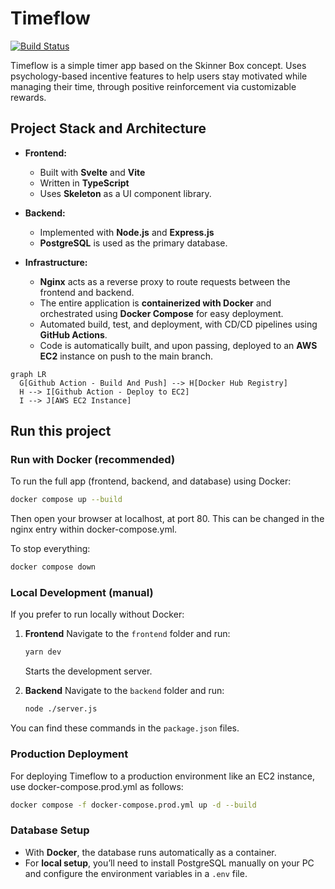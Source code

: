 # Timeflow
[![Build Status](https://github.com/Balaguru4580/TimeFlow/actions/workflows/docker-image.yml/badge.svg?branch=master)](https://github.com/Balaguru4580/TimeFlow/actions/workflows/docker-image.yml)

Timeflow is a simple timer app based on the Skinner Box concept. Uses psychology-based incentive features to help users stay motivated while managing their time, through positive reinforcement via customizable rewards.

## Project Stack and Architecture

- **Frontend:**  
  - Built with **Svelte** and **Vite**  
  - Written in **TypeScript**  
  - Uses **Skeleton** as a UI component library.

- **Backend:**  
  - Implemented with **Node.js** and **Express.js**  
  - **PostgreSQL** is used as the primary database.

- **Infrastructure:**  
  - **Nginx** acts as a reverse proxy to route requests between the frontend and backend.  
  - The entire application is **containerized with Docker** and orchestrated using **Docker Compose** for easy deployment.
  - Automated build, test, and deployment, with CD/CD pipelines using **GitHub Actions**.  
  - Code is automatically built, and upon passing, deployed to an **AWS EC2** instance on push to the main branch.

```mermaid
graph LR
  G[Github Action - Build And Push] --> H[Docker Hub Registry]
  H --> I[Github Action - Deploy to EC2]
  I --> J[AWS EC2 Instance]
```

## Run this project

### Run with Docker (recommended)

To run the full app (frontend, backend, and database) using Docker:

```bash
docker compose up --build
```

Then open your browser at localhost, at port 80. This can be changed in the nginx entry within docker-compose.yml.

To stop everything:

```bash
docker compose down
```

### Local Development (manual)

If you prefer to run locally without Docker:

1. **Frontend**
   Navigate to the `frontend` folder and run:

   ```bash
   yarn dev
   ```

   Starts the development server.

2. **Backend**
   Navigate to the `backend` folder and run:

   ```bash
   node ./server.js
   ```

You can find these commands in the `package.json` files.


### Production Deployment

For deploying Timeflow to a production environment like an EC2 instance, use docker-compose.prod.yml as follows:

```bash
docker compose -f docker-compose.prod.yml up -d --build
```

### Database Setup

* With **Docker**, the database runs automatically as a container.
* For **local setup**, you’ll need to install PostgreSQL manually on your PC and configure the environment variables in a `.env` file.

